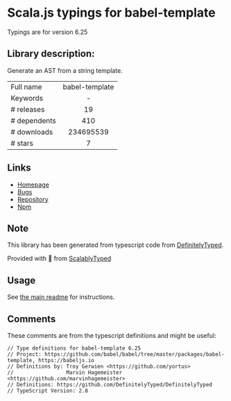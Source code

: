 
# Scala.js typings for babel-template

Typings are for version 6.25

## Library description:
Generate an AST from a string template.

|                    |                 |
| ------------------ | :-------------: |
| Full name          | babel-template |
| Keywords           | - |
| # releases         | 19 |
| # dependents       | 410 |
| # downloads        | 234695539 |
| # stars            | 7 |

## Links
- [Homepage](https://babeljs.io/)
- [Bugs](https://github.com/babel/babel/issues)
- [Repository](https://github.com/babel/babel)
- [Npm](https://www.npmjs.com/package/babel-template)
    


## Note
This library has been generated from typescript code from [DefinitelyTyped](https://definitelytyped.org).

Provided with :purple_heart: from [ScalablyTyped](https://github.com/oyvindberg/ScalablyTyped)

## Usage
See [the main readme](../../readme.md) for instructions.

## Comments

These comments are from the typescript definitions and might be useful:
```
// Type definitions for babel-template 6.25
// Project: https://github.com/babel/babel/tree/master/packages/babel-template, https://babeljs.io
// Definitions by: Troy Gerwien <https://github.com/yortus>
//                 Marvin Hagemeister <https://github.com/marvinhagemeister>
// Definitions: https://github.com/DefinitelyTyped/DefinitelyTyped
// TypeScript Version: 2.8

```

